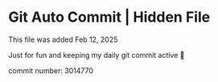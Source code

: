 # Git Auto Commit | Hidden File

This file was added Feb 12, 2025

Just for fun and keeping my daily git commit active 🤪

commit number: 3014770
